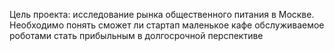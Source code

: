 Цель проекта: исследование рынка общественного питания в
Москве. Необходимо понять сможет ли стартап маленькое кафе
обслуживаемое роботами стать прибыльным в долгосрочной
перспективе

